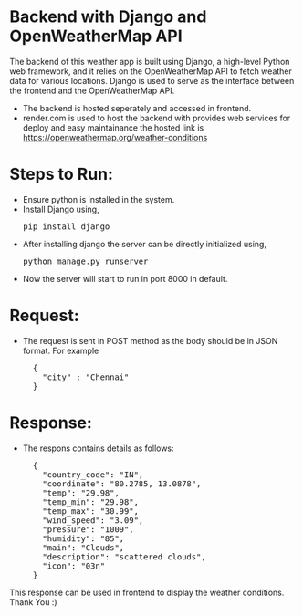 # Backend with Django and OpenWeatherMap API
The backend of this weather app is built using Django, a high-level Python web framework, and it relies on the OpenWeatherMap API to fetch weather data for various locations. Django is used to serve as the interface between the frontend and the OpenWeatherMap API.

* The backend is hosted seperately and accessed in frontend.
* render.com is used to host the backend with provides web services for deploy and easy maintainance the hosted link is 
https://openweathermap.org/weather-conditions

# Steps to Run:
* Ensure python is installed in the system.
* Install Django using,
  <pre>pip install django</pre>
* After installing django the server can be directly initialized using,
  <pre>python manage.py runserver</pre>
* Now the server will start to run in port 8000 in default.

# Request:
* The request is sent in POST method as the body should be in JSON format. For example 
  <pre>
    {
      "city" : "Chennai"
    }
  </pre>
# Response:
* The respons contains details as follows:
  <pre>
    {
      "country_code": "IN",
      "coordinate": "80.2785, 13.0878",
      "temp": "29.98",
      "temp_min": "29.98",
      "temp_max": "30.99",
      "wind_speed": "3.09",
      "pressure": "1009",
      "humidity": "85",
      "main": "Clouds",
      "description": "scattered clouds",
      "icon": "03n"
    }
  </pre>
This response can be used in frontend to display the weather conditions.
Thank You :)
